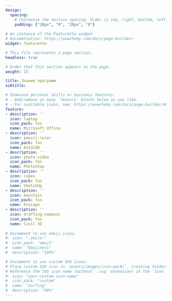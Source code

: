 ```yaml
---
design:
  spacing:
    # Customize the section spacing. Order is top, right, bottom, left.
    padding: ["20px", "0", "20px", "0"]
    
# An instance of the Featurette widget.
# Documentation: https://wowchemy.com/docs/page-builder/
widget: featurette

# This file represents a page section.
headless: true

# Order that this section appears on the page.
weight: 15

title: Знание программ
subtitle:

# Showcase personal skills or business features.
# - Add/remove as many `feature` blocks below as you like.
# - For available icons, see: https://wowchemy.com/docs/page-builder/#icons
feature:
- description: ''
  icon: laptop
  icon_pack: fas
  name: Microsoft Office
- description: ''
  icon: pencil-ruler
  icon_pack: fas
  name: AutoCAD
- description: ''
  icon: photo-video
  icon_pack: fas
  name: Photoshop
- description: ''
  icon: cubes
  icon_pack: fas
  name: SketchUp
- description: ''
  icon: mountain
  icon_pack: fas
  name: Enscape
- description: ''
  icon: drafting-compass
  icon_pack: fas
  name: Civil 3D
  
# Uncomment to use emoji icons.
#- icon: ":smile:"
#  icon_pack: "emoji"
#  name: "Emojiness"
#  description: "100%"  

# Uncomment to use custom SVG icons.
# Place custom SVG icon in `assets/images/icon-pack/`, creating folders if necessary.
# Reference the SVG icon name (without `.svg` extension) in the `icon` field.
#- icon: "your-custom-icon-name"
#  icon_pack: "custom"
#  name: "Surfing"
#  description: "90%"
---
```

